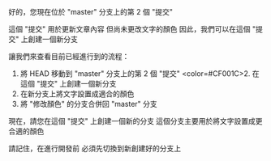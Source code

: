 好的，您現在位於 "master" 分支上的第 2 個 "提交"

這個 "提交" 用於更新文章內容
但尚未更改文字的顏色
因此，我們可以在這個 "提交" 上創建一個新分支

讓我們來查看目前已經進行到的流程：
1. 將 HEAD 移動到 "master" 分支上的第 2 個 "提交"
<color=#CF001C>2. 在這個 "提交" 上創建一個新分支</color>
3. 在新分支上將文字設置成適合的顏色
4. 將 "修改顏色" 的分支合併回 "master" 分支

現在，請您在這個 "提交" 上創建一個新的分支
這個分支主要用於將文字設置成更合適的顏色

請記住，在進行開發前
必須先切換到新創建好的分支上
